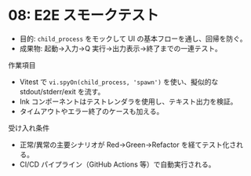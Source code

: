 # 08: E2E スモークテスト

- 目的: `child_process` をモックして UI の基本フローを通し、回帰を防ぐ。
- 成果物: 起動→入力→Q 実行→出力表示→終了までの一連テスト。

作業項目
- Vitest で `vi.spyOn(child_process, 'spawn')` を使い、擬似的な stdout/stderr/exit を流す。
- Ink コンポーネントはテストレンダラを使用し、テキスト出力を検証。
- タイムアウトやエラー終了のケースも加える。

受け入れ条件
- 正常/異常の主要シナリオが Red→Green→Refactor を経てテスト化される。
- CI/CD パイプライン（GitHub Actions 等）で自動実行される。
